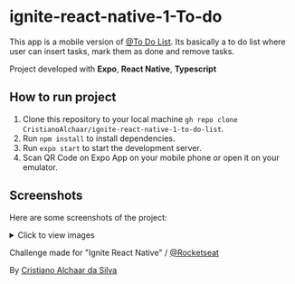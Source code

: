 # ignite-react-native-1-To-do

This app is a mobile version of [@To Do List](https://github.com/CristianoAlchaar/ignite-reactjs-1-To-do). Its basically a to do list where user can insert tasks, mark them as done and remove tasks. 

Project developed with __Expo__, __React Native__, __Typescript__

## How to run project

1. Clone this repository to your local machine `gh repo clone CristianoAlchaar/ignite-react-native-1-to-do-list`.
2. Run `npm install` to install dependencies.
3. Run `expo start` to start the development server.
4. Scan QR Code on Expo App on your mobile phone or open it on your emulator.

## Screenshots

Here are some screenshots of the project:

<details>
    <summary>Click to view images</summary>
    <h2>Empty List Screen</h2>
    <img src="./.github/todo_empty.jpg" alt="Empty List Screen">
    <h2 style="margin-top: 50px">List Screen</h2>
    <img src="./.github/todo.jpg" alt="List Screen">
</details>

Challenge made for "Ignite React Native" / [@Rocketseat](https://github.com/Rocketseat)

By [Cristiano Alchaar da Silva](https://github.com/CristianoAlchaar)



